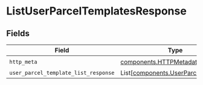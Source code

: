 # ListUserParcelTemplatesResponse


## Fields

| Field                                                                                | Type                                                                                 | Required                                                                             | Description                                                                          |
| ------------------------------------------------------------------------------------ | ------------------------------------------------------------------------------------ | ------------------------------------------------------------------------------------ | ------------------------------------------------------------------------------------ |
| `http_meta`                                                                          | [components.HTTPMetadata](../../models/components/httpmetadata.md)                   | :heavy_check_mark:                                                                   | N/A                                                                                  |
| `user_parcel_template_list_response`                                                 | List[[components.UserParcelTemplate](../../models/components/userparceltemplate.md)] | :heavy_minus_sign:                                                                   | N/A                                                                                  |